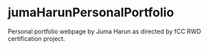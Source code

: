 # jumaHarunPersonalPortfolio
Personal portfolio webpage by Juma Harun as directed by fCC RWD certification project.
